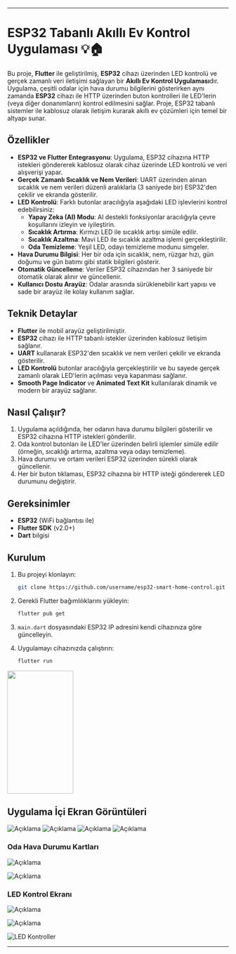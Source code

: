 
---

# ESP32 Tabanlı Akıllı Ev Kontrol Uygulaması 💡🏠

Bu proje, **Flutter** ile geliştirilmiş, **ESP32** cihazı üzerinden LED kontrolü ve gerçek zamanlı veri iletişimi sağlayan bir **Akıllı Ev Kontrol Uygulaması**dır. Uygulama, çeşitli odalar için hava durumu bilgilerini gösterirken aynı zamanda **ESP32** cihazı ile HTTP üzerinden buton kontrolleri ile LED'lerin (veya diğer donanımların) kontrol edilmesini sağlar. Proje, ESP32 tabanlı sistemler ile kablosuz olarak iletişim kurarak akıllı ev çözümleri için temel bir altyapı sunar.

## Özellikler

- **ESP32 ve Flutter Entegrasyonu**: Uygulama, ESP32 cihazına HTTP istekleri göndererek kablosuz olarak cihaz üzerinde LED kontrolü ve veri alışverişi yapar.
- **Gerçek Zamanlı Sıcaklık ve Nem Verileri**: UART üzerinden alınan sıcaklık ve nem verileri düzenli aralıklarla (3 saniyede bir) ESP32'den çekilir ve ekranda gösterilir.
- **LED Kontrolü**: Farklı butonlar aracılığıyla aşağıdaki LED işlevlerini kontrol edebilirsiniz:
  - **Yapay Zeka (AI) Modu**: AI destekli fonksiyonlar aracılığıyla çevre koşullarını izleyin ve iyileştirin.
  - **Sıcaklık Artırma**: Kırmızı LED ile sıcaklık artışı simüle edilir.
  - **Sıcaklık Azaltma**: Mavi LED ile sıcaklık azaltma işlemi gerçekleştirilir.
  - **Oda Temizleme**: Yeşil LED, odayı temizleme modunu simgeler.
- **Hava Durumu Bilgisi**: Her bir oda için sıcaklık, nem, rüzgar hızı, gün doğumu ve gün batımı gibi statik bilgileri gösterir.
- **Otomatik Güncelleme**: Veriler ESP32 cihazından her 3 saniyede bir otomatik olarak alınır ve güncellenir.
- **Kullanıcı Dostu Arayüz**: Odalar arasında sürüklenebilir kart yapısı ve sade bir arayüz ile kolay kullanım sağlar.
  
## Teknik Detaylar

- **Flutter** ile mobil arayüz geliştirilmiştir.
- **ESP32** cihazı ile HTTP tabanlı istekler üzerinden kablosuz iletişim sağlanır.
- **UART** kullanarak ESP32'den sıcaklık ve nem verileri çekilir ve ekranda gösterilir.
- **LED Kontrolü** butonlar aracılığıyla gerçekleştirilir ve bu sayede gerçek zamanlı olarak LED'lerin açılması veya kapanması sağlanır.
- **Smooth Page Indicator** ve **Animated Text Kit** kullanılarak dinamik ve modern bir arayüz sağlanır.

## Nasıl Çalışır?

1. Uygulama açıldığında, her odanın hava durumu bilgileri gösterilir ve ESP32 cihazına HTTP istekleri gönderilir.
2. Oda kontrol butonları ile LED'ler üzerinden belirli işlemler simüle edilir (örneğin, sıcaklığı artırma, azaltma veya odayı temizleme).
3. Hava durumu ve ortam verileri ESP32 üzerinden sürekli olarak güncellenir.
4. Her bir buton tıklaması, ESP32 cihazına bir HTTP isteği göndererek LED durumunu değiştirir.

## Gereksinimler

- **ESP32** (WiFi bağlantısı ile)
- **Flutter SDK** (v2.0+)
- **Dart** bilgisi

## Kurulum

1. Bu projeyi klonlayın:
   ```bash
   git clone https://github.com/username/esp32-smart-home-control.git
   ```

2. Gerekli Flutter bağımlılıklarını yükleyin:
   ```bash
   flutter pub get
   ```

3. `main.dart` dosyasındaki ESP32 IP adresini kendi cihazınıza göre güncelleyin.

4. Uygulamayı cihazınızda çalıştırın:
   ```bash
   flutter run
   ```

<img src="assets/Github/app1.jpg" width="150" height="280">


## Uygulama İçi Ekran Görüntüleri
![Açıklama](assets/Github/app1.jpg)
![Açıklama](assets/Github/app2.jpg)
![Açıklama](assets/Github/app3.jpg)
![Açıklama](assets/Github/app4.jpg)


### Oda Hava Durumu Kartları

![Açıklama](assets/Github/Circuit1.jpg) 

![Açıklama](assets/Github/Circuit2.jpg) 



### LED Kontrol Ekranı

![Açıklama](assets/Github/Circuit3.jpg)

![Açıklama](assets/Github/Circuit4.jpg)

![LED Kontroller](screenshots/led_controls.png)

---

